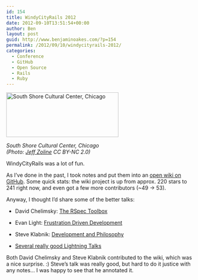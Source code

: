 ```yaml
---
id: 154
title: WindyCityRails 2012
date: 2012-09-10T13:51:54+00:00
author: Ben
layout: post
guid: http://www.benjaminoakes.com/?p=154
permalink: /2012/09/10/windycityrails-2012/
categories:
  - Conference
  - GitHub
  - Open Source
  - Rails
  - Ruby
---
```

<div id="attachment_155" style="width: 310px" class="wp-caption aligncenter">
  <a href="http://www.benjaminoakes.com/wp-content/uploads/2012/09/sscc-jeff-zoline-photo.jpg"><img src="http://www.benjaminoakes.com/wp-content/uploads/2012/09/sscc-jeff-zoline-photo-300x119.jpg" alt="South Shore Cultural Center, Chicago" title="sscc-jeff-zoline" width="300" height="119" class="preview size-medium wp-image-155" srcset="https://www.benjaminoakes.com/wp-content/uploads/2012/09/sscc-jeff-zoline-photo-300x119.jpg 300w, https://www.benjaminoakes.com/wp-content/uploads/2012/09/sscc-jeff-zoline-photo.jpg 690w" sizes="(max-width: 300px) 100vw, 300px" /></a>
  
  <p class="wp-caption-text">
    <i>South Shore Cultural Center, Chicago<br />(Photo: <a href="http://www.flickr.com/photos/zol87/">Jeff Zoline</a> CC BY-NC 2.0)</i>
  </p>
</div>

WindyCityRails was a lot of fun.

As I&#8217;ve done in the past, I took notes and put them into an [open wiki on GitHub](https://github.com/newhavenrb/conferences/wiki/WindyCityRails-2012). Some quick stats: the wiki project is up from approx. 220 stars to 241 right now, and even got a few more contributors (~49 &rarr; 53).

Anyway, I thought I&#8217;d share some of the better talks:

* David Chelimsky: [The RSpec Toolbox](https://github.com/newhavenrb/conferences/wiki/The-RSpec-Toolbox)
  
* Evan Light: [Frustration Driven Development](https://github.com/newhavenrb/conferences/wiki/Frustration-Driven-Development)
  
* Steve Klabnik: [Development and Philosophy](https://github.com/newhavenrb/conferences/wiki/Development-and-Philosophy)
  
* [Several really good Lightning Talks](https://github.com/newhavenrb/conferences/wiki/WindyCityRails-2012-Lightning-Talks)

Both David Chelimsky and Steve Klabnik contributed to the wiki, which was a nice surprise. :) Steve&#8217;s talk was really good, but hard to do it justice with any notes... I was happy to see that he annotated it.